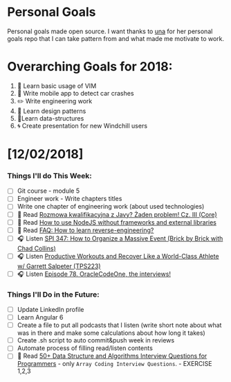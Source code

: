 Personal Goals
==============

Personal goals made open source. I want thanks to [una](https://github.com/una/personal-goals) for her personal goals repo that I can take pattern from and what made me motivate to work. 


# Overarching Goals for 2018:
1. 💛 Learn basic usage of VIM
2. 📱 Write mobile app to detect car crashes
3. ✏️ Write engineering work
4. 💚 Learn design patterns
5. 💙Learn data-structures
6. 🌀 Create presentation for new Windchill users


# [12/02/2018]

### Things I'll do This Week:

- [ ] Git course - module 5
- [ ] Engineer work - Write chapters titles
- [ ] Write one chapter of engineering work (about used technologies)
- [ ] 📗 Read [Rozmowa kwalifikacyjna z Javy? Żaden problem! Cz. III (Core)](http://it-leaders.com.pl/pl/rozmowa-kwalifikacyjna-javy-zaden-problem-cz-iii-core/)
- [ ] 📗 Read [How to use NodeJS without frameworks and external libraries](https://hackernoon.com/how-to-use-nodejs-without-frameworks-and-external-libraries-97eb6acac9e3)
- [ ] 📗 Read [FAQ: How to learn reverse-engineering?](https://gynvael.coldwind.pl/?id=664)
- [ ] 🎧 Listen [SPI 347: How to Organize a Massive Event (Brick by Brick with Chad Collins)](https://www.smartpassiveincome.com/podcasts/how-to-organize-a-massive-event-brick-by-brick-with-chad-collins/)
- [ ] 🎧 Listen [Productive Workouts and Recover Like a World-Class Athlete w/ Garrett Salpeter (TPS223)](http://www.asianefficiency.com/podcast/223-garret-salpeter/)
- [ ] 🎧 Listen [Episode 78. OracleCodeOne, the interviews!](http://www.javapubhouse.com/2018/11/episode-78-oraclecodeone-the-interviews.html)

### Things I'll Do in the Future:

- [ ] Update LinkedIn profile
- [ ] Learn Angular 6
- [ ] Create a file to put all podcasts that I listen (write short note about what was in there and make some calculations about how long it takes)
- [ ] Create .sh script to auto commit&push week in reviews
- [ ] Automate process of filling read/listen contents
- [ ] 📗 Read [50+ Data Structure and Algorithms Interview Questions for Programmers](https://hackernoon.com/50-data-structure-and-algorithms-interview-questions-for-programmers-b4b1ac61f5b0) - only `Array Coding Interview Questions`. - EXERCISE 1,2,3

